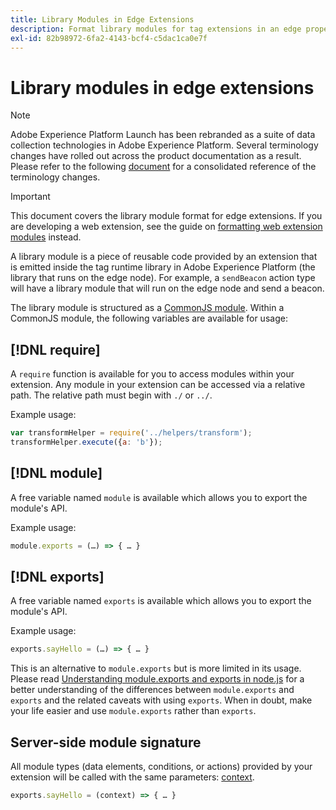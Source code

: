 ```yaml
---
title: Library Modules in Edge Extensions
description: Format library modules for tag extensions in an edge property.
exl-id: 82b98972-6fa2-4143-bcf4-c5dac1ca0e7f
---
```

# Library modules in edge extensions

>[!NOTE]
>
>Adobe Experience Platform Launch has been rebranded as a suite of data collection technologies in Adobe Experience Platform. Several terminology changes have rolled out across the product documentation as a result. Please refer to the following [document](../../term-updates.md) for a consolidated reference of the terminology changes.

>[!IMPORTANT]
>
>This document covers the library module format for edge extensions. If you are developing a web extension, see the guide on [formatting web extension modules](../web/format.md) instead.

A library module is a piece of reusable code provided by an extension that is emitted inside the tag runtime library in Adobe Experience Platform (the library that runs on the edge node). For example, a `sendBeacon` action type will have a library module that will run on the edge node and send a beacon.

The library module is structured as a [CommonJS module](https://nodejs.org/api/modules.html#modules-commonjs-modules). Within a CommonJS module, the following variables are available for usage:

## [!DNL require]

A `require` function is available for you to access modules within your extension. Any module in your extension can be accessed via a relative path. The relative path must begin with `./` or `../`.

Example usage:

```js
var transformHelper = require('../helpers/transform');
transformHelper.execute({a: 'b'});
```

## [!DNL module]

A free variable named `module` is available which allows you to export the module's API.

Example usage:

```js
module.exports = (…) => { … }
```

## [!DNL exports]

A free variable named `exports` is available which allows you to export the module's API.

Example usage:

```js
exports.sayHello = (…) => { … }
```

This is an alternative to `module.exports` but is more limited in its usage. Please read [Understanding module.exports and exports in node.js](https://www.sitepoint.com/understanding-module-exports-exports-node-js/) for a better understanding of the differences between `module.exports` and `exports` and the related caveats with using `exports`. When in doubt, make your life easier and use `module.exports` rather than `exports`.

## Server-side module signature

All module types (data elements, conditions, or actions) provided by your extension will be called with the same parameters: [context](./context.md).

```js
exports.sayHello = (context) => { … }
```
